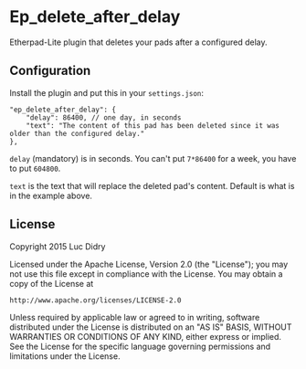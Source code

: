 # Ep_delete_after_delay

Etherpad-Lite plugin that deletes your pads after a configured delay.

## Configuration

Install the plugin and put this in your `settings.json`:

    "ep_delete_after_delay": {
        "delay": 86400, // one day, in seconds
        "text": "The content of this pad has been deleted since it was older than the configured delay."
    },

`delay` (mandatory) is in seconds. You can't put `7*86400` for a week, you have to put `604800`.

`text` is the text that will replace the deleted pad's content. Default is what is in the example above.

## License

Copyright 2015 Luc Didry

Licensed under the Apache License, Version 2.0 (the "License");
you may not use this file except in compliance with the License.
You may obtain a copy of the License at

    http://www.apache.org/licenses/LICENSE-2.0

Unless required by applicable law or agreed to in writing, software
distributed under the License is distributed on an "AS IS" BASIS,
WITHOUT WARRANTIES OR CONDITIONS OF ANY KIND, either express or implied.
See the License for the specific language governing permissions and
limitations under the License.

